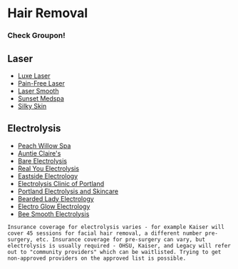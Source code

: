 # Hair Removal

### Check Groupon!

## Laser

- [Luxe Laser](https://luxelaserpdx.com/)
- [Pain-Free Laser](https://www.pain-freelaser.com/)
- [Laser Smooth](https://www.lasersmoothcompany.com/)
- [Sunset Medspa](https://www.sunsetmedspa.com/)
- [Silky Skin](https://iwantsilkyskin.com/)

## Electrolysis

- [Peach Willow Spa](http://peachwillowspa.com/)
- [Auntie Claire's](https://www.auntieclaires.com/)
- [Bare Electrolysis](https://www.bareportlandelectrolysis.com/)
- [Real You Electrolysis](https://realyouelectrolysis.com/)
- [Eastside Electrology](https://eastsideelectrology.com/)
- [Electrolysis Clinic of Portland](https://electrolysisclinicpdx.com/)
- [Portland Electrolysis and Skincare](https://www.pdxelectrolysis.com/)
- [Bearded Lady Electrology](https://beardedladyelectrology.com/)
- [Electro Glow Electrology](https://electroglowing.com/)
- [Bee Smooth Electrolysis](https://beesmoothelectrolysis.com/)

```
Insurance coverage for electrolysis varies - for example Kaiser will cover 45 sessions for facial hair removal, a different number pre-surgery, etc. Insurance coverage for pre-surgery can vary, but electrolysis is usually required - OHSU, Kaiser, and Legacy will refer out to "community providers" which can be waitlisted. Trying to get non-approved providers on the approved list is possible. 
```
